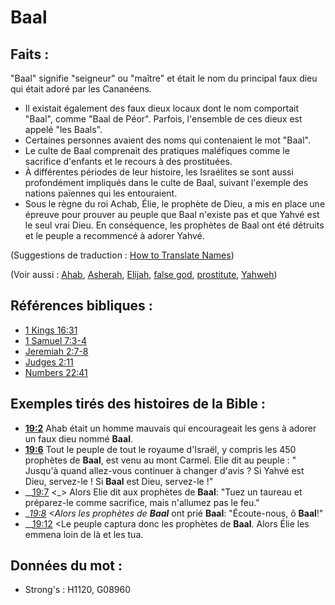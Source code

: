 # Baal

## Faits :

"Baal" signifie "seigneur" ou "maître" et était le nom du principal faux dieu qui était adoré par les Cananéens.

* Il existait également des faux dieux locaux dont le nom comportait "Baal", comme "Baal de Péor". Parfois, l'ensemble de ces dieux est appelé "les Baals".
* Certaines personnes avaient des noms qui contenaient le mot "Baal".
* Le culte de Baal comprenait des pratiques maléfiques comme le sacrifice d'enfants et le recours à des prostituées.
* À différentes périodes de leur histoire, les Israélites se sont aussi profondément impliqués dans le culte de Baal, suivant l'exemple des nations païennes qui les entouraient.
* Sous le règne du roi Achab, Élie, le prophète de Dieu, a mis en place une épreuve pour prouver au peuple que Baal n'existe pas et que Yahvé est le seul vrai Dieu. En conséquence, les prophètes de Baal ont été détruits et le peuple a recommencé à adorer Yahvé.

(Suggestions de traduction : [How to Translate Names](rc://en/ta/man/translate/translate-names))

(Voir aussi : [Ahab](../names/ahab.md), [Asherah](../names/asherim.md), [Elijah](../names/elijah.md), [false god](../kt/falsegod.md), [prostitute](../other/prostitute.md), [Yahweh](../kt/yahweh.md))

## Références bibliques :

* [1 Kings 16:31](rc://en/tn/help/1ki/16/31)
* [1 Samuel 7:3-4](rc://en/tn/help/1sa/07/03)
* [Jeremiah 2:7-8](rc://en/tn/help/jer/02/07)
* [Judges 2:11](rc://en/tn/help/jdg/02/11)
* [Numbers 22:41](rc://en/tn/help/num/22/41)

## Exemples tirés des histoires de la Bible :

* __[19:2](rc://en/tn/help/obs/19/02)__ Ahab était un homme mauvais qui encourageait les gens à adorer un faux dieu nommé __Baal__.
* __[19:6](rc://en/tn/help/obs/19/06)__ Tout le peuple de tout le royaume d'Israël, y compris les 450 prophètes de __Baal__, est venu au mont Carmel. Elie dit au peuple : " Jusqu'à quand allez-vous continuer à changer d'avis ? Si Yahvé est Dieu, servez-le ! Si __Baal__ est Dieu, servez-le !"
* __[19:7](rc://en/tn/help/obs/19/07) <_> Alors Elie dit aux prophètes de __Baal__: "Tuez un taureau et préparez-le comme sacrifice, mais n'allumez pas le feu."
* __[19:8](rc://en/tn/help/obs/19/08) <Alors les prophètes de __Baal___ ont prié __Baal__: "Écoute-nous, ô __Baal__!"
* __[19:12](rc://en/tn/help/obs/19/12) <Le peuple captura donc les prophètes de __Baal__. Alors Élie les emmena loin de là et les tua.

## Données du mot :

* Strong's : H1120, G08960
